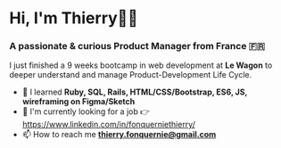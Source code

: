 # Hi, I'm Thierry✌🏼
### A passionate & curious Product Manager from France 🇫🇷

I just finished a 9 weeks bootcamp in web development at **Le Wagon** to deeper understand and manage Product-Development Life Cycle.

- 🌱 I learned **Ruby, SQL, Rails, HTML/CSS/Bootstrap, ES6, JS, wireframing on Figma/Sketch**
- 💼 I'm currently looking for a job 👉 https://www.linkedin.com/in/fonquerniethierry/
- 📫 How to reach me **thierry.fonquernie@gmail.com**



<!--
**ThierryFqn/ThierryFqn** is a ✨ _special_ ✨ repository because its `README.md` (this file) appears on your GitHub profile.

Here are some ideas to get you started:

- 🔭 I’m currently working on ...
- 🌱 I’m currently learning ...
- 👯 I’m looking to collaborate on ...
- 🤔 I’m looking for help with ...
- 💬 Ask me about ...
- 📫 How to reach me: ...
- 😄 Pronouns: ...
- ⚡ Fun fact: ...
-->
